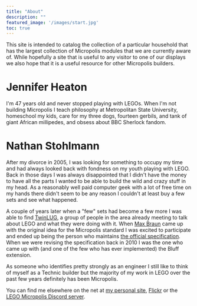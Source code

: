 ```yaml
---
title: "About"
description: ""
featured_image: '/images/start.jpg'
toc: true
---
```


This site is intended to catalog the collection of a particular household that has the largest collection of Micropolis modules that we are currently aware of. While hopefully a site that is useful to any visitor to one of our displays we also hope that it is a useful resource for other Micropolis builders.

# Jennifer Heaton

I'm 47 years old and never stopped playing with LEGOs. When I'm not building Micropolis I teach philosophy at Metropolitan State University, homeschool my kids, care for my three dogs, fourteen gerbils, and tank of giant African millipedes, and obsess about BBC Sherlock fandom.

# Nathan Stohlmann
After my divorce in 2005, I was looking for something to occupy my time and had always looked back with fondness on my youth playing with LEGO. Back in those days I was always disappointed that I didn't have the money to have all the parts I wanted to be able to build the wild and crazy stuff in my head. As a reasonably well paid computer geek with a lot of free time on my hands there didn't seem to be any reason I couldn't at least buy a few sets and see what happened.

A couple of years later when a "few" sets had become a few more I was able to find [TwinLUG](http://www.twinlug.com), a group of people in the area already meeting to talk about LEGO and what they were doing with it. When [Max Braun](http://www.flickr.com/photos/bisonfuehrer/) came up with the original idea for the Micropolis standard I was excited to participate and ended up being the person who maintains [the official specification](http://twinlug.com/micropolis-micro-city-standard/). When we were revising the specification back in 2010 I was the one who came up with (and one of the few who has ever implemented) the Bluff extension.

As someone who identifies pretty strongly as an engineer I still like to think of myself as a Technic builder but the majority of my work in LEGO over the past few years definitely has been Micropolis.

You can find me elsewhere on the net at [my personal site](http://www.cavort.org), [Flickr](http://www.flickr.com/photos/cavort/) or the [LEGO Micropolis Discord server](https://discord.gg/mBPWvt25zz).
